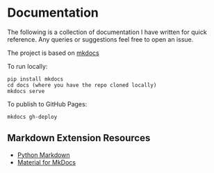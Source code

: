 # Documentation

The following is a collection of documentation I have written for quick reference.
Any queries or suggestions feel free to open an issue.

The project is based on [mkdocs](http://www.mkdocs.org/)

To run locally:

```
pip install mkdocs
cd docs (where you have the repo cloned locally)
mkdocs serve
```

To publish to GitHub Pages:

```
mkdocs gh-deploy
```

## Markdown Extension Resources

* [Python Markdown](https://python-markdown.github.io/sitemap)
* [Material for MkDocs](https://squidfunk.github.io/mkdocs-material/)
